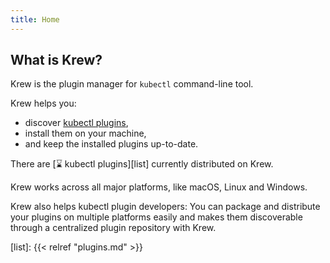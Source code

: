 ```yaml
---
title: Home
---
```


## What is Krew?

Krew is the plugin manager for `kubectl` command-line tool.

Krew helps you:
- discover [kubectl plugins][kpl],
- install them on your machine,
- and keep the installed plugins up-to-date.

There are [<span class="krew-plugin-count">⌛</span> kubectl plugins][list]
currently distributed on Krew.

Krew works across all major platforms, like macOS, Linux and Windows.

Krew also helps kubectl plugin developers: You can package and distribute your
plugins on multiple platforms easily and makes them discoverable through a
centralized plugin repository with Krew.

[kpl]: https://kubernetes.io/docs/tasks/extend-kubectl/kubectl-plugins/
[list]: {{< relref "plugins.md" >}}
